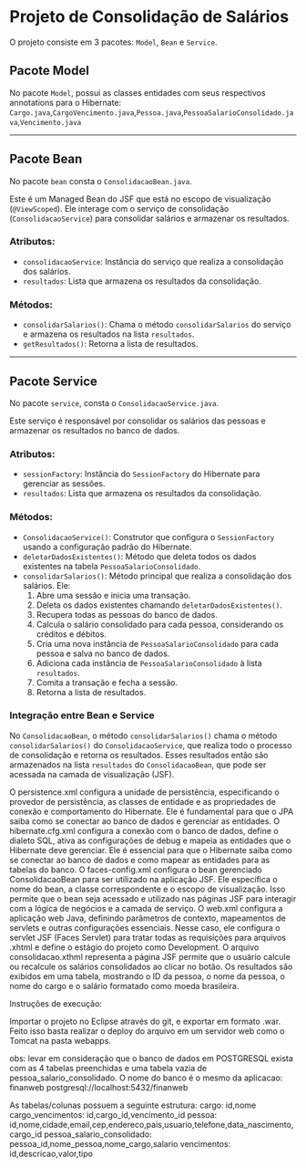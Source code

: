 # Projeto de Consolidação de Salários

O projeto consiste em 3 pacotes: `Model`, `Bean` e `Service`.

## Pacote Model
No pacote `Model`, possui as classes entidades com seus respectivos annotations para o Hibernate: `Cargo.java`,`CargoVencimento.java`,`Pessoa.java`,`PessoaSalarioConsolidado.java`,`Vencimento.java`

---

## Pacote Bean
No pacote `bean` consta o `ConsolidacaoBean.java`.

Este é um Managed Bean do JSF que está no escopo de visualização (`@ViewScoped`). Ele interage com o serviço de consolidação (`ConsolidacaoService`) para consolidar salários e armazenar os resultados.

### Atributos:
- `consolidacaoService`: Instância do serviço que realiza a consolidação dos salários.
- `resultados`: Lista que armazena os resultados da consolidação.

### Métodos:
- `consolidarSalarios()`: Chama o método `consolidarSalarios` do serviço e armazena os resultados na lista `resultados`.
- `getResultados()`: Retorna a lista de resultados.

---

## Pacote Service
No pacote `service`, consta o `ConsolidacaoService.java`.

Este serviço é responsável por consolidar os salários das pessoas e armazenar os resultados no banco de dados.

### Atributos:
- `sessionFactory`: Instância do `SessionFactory` do Hibernate para gerenciar as sessões.
- `resultados`: Lista que armazena os resultados da consolidação.

### Métodos:
- `ConsolidacaoService()`: Construtor que configura o `SessionFactory` usando a configuração padrão do Hibernate.
- `deletarDadosExistentes()`: Método que deleta todos os dados existentes na tabela `PessoaSalarioConsolidado`.
- `consolidarSalarios()`: Método principal que realiza a consolidação dos salários. Ele:
  1. Abre uma sessão e inicia uma transação.
  2. Deleta os dados existentes chamando `deletarDadosExistentes()`.
  3. Recupera todas as pessoas do banco de dados.
  4. Calcula o salário consolidado para cada pessoa, considerando os créditos e débitos.
  5. Cria uma nova instância de `PessoaSalarioConsolidado` para cada pessoa e salva no banco de dados.
  6. Adiciona cada instância de `PessoaSalarioConsolidado` à lista `resultados`.
  7. Comita a transação e fecha a sessão.
  8. Retorna a lista de resultados.

### Integração entre Bean e Service
No `ConsolidacaoBean`, o método `consolidarSalarios()` chama o método `consolidarSalarios()` do `ConsolidacaoService`, que realiza todo o processo de consolidação e retorna os resultados. Esses resultados então são armazenados na lista `resultados` do `ConsolidacaoBean`, que pode ser acessada na camada de visualização (JSF).


O persistence.xml configura a unidade de persistência, especificando o provedor de persistência, as classes de entidade e as propriedades de conexão e comportamento do Hibernate. Ele é fundamental para que o JPA saiba como se conectar ao banco de dados e gerenciar as entidades.
O hibernate.cfg.xml configura a conexão com o banco de dados, define o dialeto SQL, ativa as configurações de debug e mapeia as entidades que o Hibernate deve gerenciar. Ele é essencial para que o Hibernate saiba como se conectar ao banco de dados e como mapear as entidades para as tabelas do banco.
O faces-config.xml configura o bean gerenciado ConsolidacaoBean para ser utilizado na aplicação JSF. Ele especifica o nome do bean, a classe correspondente e o escopo de visualização. Isso permite que o bean seja acessado e utilizado nas páginas JSF para interagir com a lógica de negócios e a camada de serviço.
O web.xml configura a aplicação web Java, definindo parâmetros de contexto, mapeamentos de servlets e outras configurações essenciais. Nesse caso, ele configura o servlet JSF (Faces Servlet) para tratar todas as requisições para arquivos .xhtml e define o estágio do projeto como Development.
O arquivo consolidacao.xthml representa a página JSF permite que o usuário calcule ou recalcule os salários consolidados ao clicar no botão. Os resultados são exibidos em uma tabela, mostrando o ID da pessoa, o nome da pessoa, o nome do cargo e o salário formatado como moeda brasileira.

Instruções de execução:

Importar o projeto no Eclipse através do git, e exportar em formato .war.
Feito isso basta realizar o deploy do arquivo em um servidor web como o Tomcat na pasta webapps.

obs: levar em consideração que o banco de dados em POSTGRESQL exista com as 4 tabelas preenchidas e uma tabela vazia de pessoa_salario_consolidado.
O nome do banco é o mesmo da aplicacao: finanweb
postgresql://localhost:5432/finanweb

As tabelas/colunas possuem a seguinte estrutura:
cargo: id,nome
cargo_vencimentos: id,cargo_id,vencimento_id
pessoa: id,nome,cidade,email,cep,endereco,pais,usuario,telefone,data_nascimento,cargo_id
pessoa_salario_consolidado: pessoa_id,nome_pessoa,nome_cargo,salario
vencimentos: id,descricao,valor,tipo


